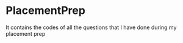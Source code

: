 # PlacementPrep
It contains the codes of all the questions that I have done during my placement prep
